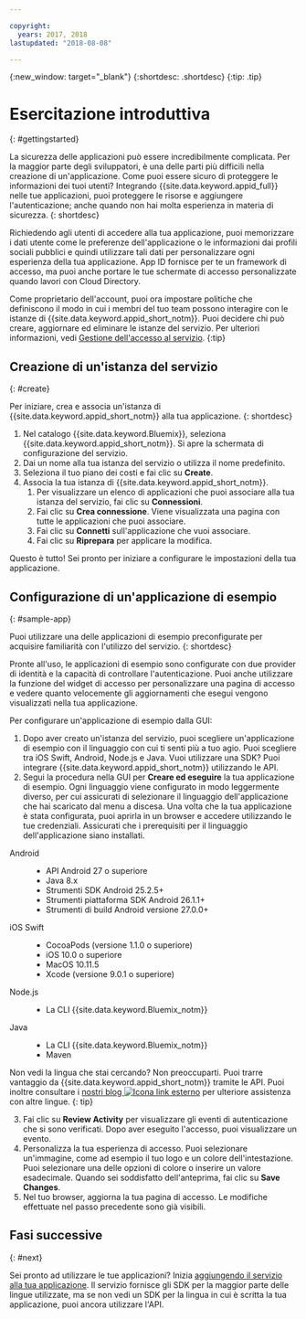 ```yaml
---

copyright:
  years: 2017, 2018
lastupdated: "2018-08-08"

---
```


{:new_window: target="_blank"}
{:shortdesc: .shortdesc}
{:tip: .tip}

# Esercitazione introduttiva
{: #gettingstarted}

La sicurezza delle applicazioni può essere incredibilmente complicata. Per la maggior parte degli sviluppatori, è una delle parti più difficili nella creazione di un'applicazione. Come puoi essere sicuro di proteggere le informazioni dei tuoi utenti? Integrando {{site.data.keyword.appid_full}} nelle tue applicazioni, puoi proteggere le risorse e aggiungere l'autenticazione; anche quando non hai molta esperienza in materia di sicurezza.
{: shortdesc}

Richiedendo agli utenti di accedere alla tua applicazione, puoi memorizzare i dati utente come le preferenze dell'applicazione o le informazioni dai profili sociali pubblici e quindi utilizzare tali dati per personalizzare ogni esperienza della tua applicazione. App ID fornisce per te un framework di accesso, ma puoi anche portare le tue schermate di accesso personalizzate quando lavori con Cloud Directory.

Come proprietario dell'account, puoi ora impostare politiche che definiscono il modo in cui i membri del tuo team possono interagire con le istanze di {{site.data.keyword.appid_short_notm}}. Puoi decidere chi può creare, aggiornare ed eliminare le istanze del servizio. Per ulteriori informazioni, vedi [Gestione dell'accesso al servizio](/docs/services/appid/iam.html).
{:tip}

## Creazione di un'istanza del servizio
{: #create}

Per iniziare, crea e associa un'istanza di {{site.data.keyword.appid_short_notm}} alla tua applicazione.
{: shortdesc}

1. Nel catalogo {{site.data.keyword.Bluemix}}, seleziona {{site.data.keyword.appid_short_notm}}. Si apre la schermata di configurazione del servizio.
2. Dai un nome alla tua istanza del servizio o utilizza il nome predefinito.
3. Seleziona il tuo piano dei costi e fai clic su **Create**.
4. Associa la tua istanza di {{site.data.keyword.appid_short_notm}}.
    1. Per visualizzare un elenco di applicazioni che puoi associare alla tua istanza del servizio, fai clic su **Connessioni**.
    2. Fai clic su **Crea connessione**. Viene visualizzata una pagina con tutte le applicazioni che puoi associare.
    3. Fai clic su **Connetti** sull'applicazione che vuoi associare.
    4. Fai clic su **Riprepara** per applicare la modifica.

Questo è tutto! Sei pronto per iniziare a configurare le impostazioni della tua applicazione.


## Configurazione di un'applicazione di esempio
{: #sample-app}

Puoi utilizzare una delle applicazioni di esempio preconfigurate per acquisire familiarità con l'utilizzo del servizio.
{: shortdesc}

Pronte all'uso, le applicazioni di esempio sono configurate con due provider di identità e la capacità di controllare l'autenticazione. Puoi anche utilizzare la funzione del widget di accesso per personalizzare una pagina di accesso e vedere quanto velocemente gli aggiornamenti che esegui vengono visualizzati nella tua applicazione.

Per configurare un'applicazione di esempio dalla GUI:

1. Dopo aver creato un'istanza del servizio, puoi scegliere un'applicazione di esempio con il linguaggio con cui ti senti più a tuo agio. Puoi scegliere tra iOS Swift, Android, Node.js e Java. Vuoi utilizzare una SDK? Puoi integrare {{site.data.keyword.appid_short_notm}} utilizzando le API.
2. Segui la procedura nella GUI per **Creare ed eseguire** la tua applicazione di esempio. Ogni linguaggio viene configurato in modo leggermente diverso, per cui assicurati di selezionare il linguaggio dell'applicazione che hai scaricato dal menu a discesa. Una volta che la tua applicazione è stata configurata, puoi aprirla in un browser e accedere utilizzando le tue credenziali. Assicurati che i prerequisiti per il linguaggio dell'applicazione siano installati.
  <dl>
    <dt> Android </dt>
      <dd><ul><li> API Android 27 o superiore </li><li> Java 8.x </li><li> Strumenti SDK Android 25.2.5+ </li><li> Strumenti piattaforma SDK Android 26.1.1+ </li><li> Strumenti di build Android versione 27.0.0+ </li></ul></dd>
    <dt> iOS Swift </dt>
      <dd><ul><li> CocoaPods (versione 1.1.0 o superiore) </li><li> iOS 10.0 o superiore </li><li> MacOS 10.11.5 </li><li> Xcode (versione 9.0.1 o superiore) </li></ul></dd>
    <dt> Node.js </dt>
      <dd><ul><li> La CLI {{site.data.keyword.Bluemix_notm}} </li></ul></dd>
    <dt> Java </dt>
      <dd><ul><li> La CLI {{site.data.keyword.Bluemix_notm}} </li><li> Maven </li></ul></dd>
  </dl>

  Non vedi la lingua che stai cercando? Non preoccuparti. Puoi trarre vantaggio da {{site.data.keyword.appid_short_notm}} tramite le API. Puoi inoltre consultare i <a href="https://www.ibm.com/blogs/bluemix/tag/app-id/" target="_blank">nostri blog <img src="../../icons/launch-glyph.svg" alt="Icona link esterno"></a> per ulteriore assistenza con altre lingue.
  {: tip}

3. Fai clic su **Review Activity** per visualizzare gli eventi di autenticazione che si sono verificati. Dopo aver eseguito l'accesso, puoi visualizzare un evento.
4. Personalizza la tua esperienza di accesso. Puoi selezionare un'immagine, come ad esempio il tuo logo e un colore dell'intestazione. Puoi selezionare una delle opzioni di colore o inserire un valore esadecimale. Quando sei soddisfatto dell'anteprima, fai clic su **Save Changes**.
5. Nel tuo browser, aggiorna la tua pagina di accesso. Le modifiche effettuate nel passo precedente sono già visibili.

## Fasi successive
{: #next}

Sei pronto ad utilizzare le tue applicazioni? Inizia [aggiungendo il servizio alla tua applicazione](/docs/services/appid/install.md). Il servizio fornisce gli SDK per la maggior parte delle lingue utilizzate, ma se non vedi un SDK per la lingua in cui è scritta la tua applicazione, puoi ancora utilizzare l'API.

</br>
</br>
